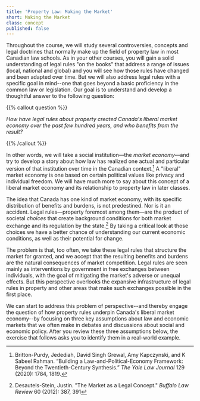 ```yaml
---
title: 'Property Law: Making the Market'
short: Making the Market
class: concept
published: false
---
```


Throughout the course, we will study several controversies, concepts and legal doctrines that normally make up the field of property law in most Canadian law schools. As in your other courses, you will gain a solid understanding of legal rules "on the books" that address a range of issues (local, national and global) and you will see how those rules have changed and been adapted over time. But we will also address legal rules with a specific goal in mind--one that goes beyond a basic proficiency in the common law or legislation. Our goal is to understand and develop a thoughtful answer to the following question:

{{% callout question %}} 

*How have legal rules about property created Canada's liberal market economy over the past few hundred years, and who benefits from the result?* 

{{% /callout %}}

In other words, we will take a social institution—the *market economy*—and try to develop a story about how law has realized one actual and particular version of that institution over time in the Canadian context.[^purdy] A "liberal" market economy is one based on certain political values like privacy and individual freedom. We will have much more to say about this concept of a liberal market economy and its relationship to property law in later classes.

The idea that Canada has one kind of market economy, with its specific distribution of benefits and burdens, is not predestined. Nor is it an accident. Legal rules—property foremost among them—are the product of societal *choices* that create background conditions for both market exchange and its regulation by the state.[^stein2012] By taking a critical look at those choices we have a better chance of understanding our current economic conditions, as well as their potential for change.

The problem is that, too often, we take these legal rules that structure the market for granted, and we accept that the resulting benefits and burdens are the natural consequences of market competition. Legal rules are seen mainly as interventions by government in free exchanges between individuals, with the goal of mitigating the market's adverse or unequal effects. But this perspective overlooks the expansive infrastructure of legal rules in property and other areas that make such exchanges possible in the first place.

We can start to address this problem of perspective--and thereby engage the question of how property rules underpin Canada's liberal market economy--by focusing on three key assumptions about law and economic markets that we often make in debates and discussions about social and economic policy. After you review these three assumptions below, the exercise that follows asks you to identify them in a real-world example.


[^purdy]: Britton-Purdy, Jedediah, David Singh Grewal, Amy Kapczynski, and K Sabeel Rahman. “Building a Law-and-Political-Economy Framework: Beyond the Twentieth-Century Synthesis.” *The Yale Law Journal* 129 (2020): 1784, 1819.

[^stein2012]: Desautels-Stein, Justin. "The Market as a Legal Concept." *Buffalo Law Review* 60 (2012): 387, 391